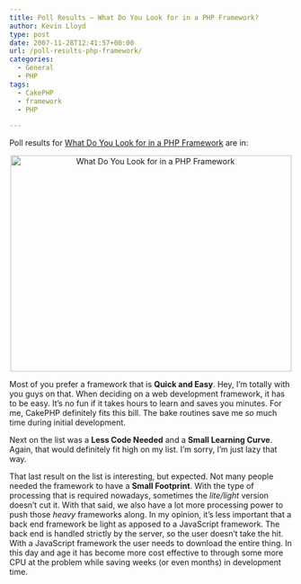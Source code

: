 ```yaml
---
title: Poll Results – What Do You Look for in a PHP Framework?
author: Kevin Lloyd
type: post
date: 2007-11-28T12:41:57+00:00
url: /poll-results-php-framework/
categories:
  - General
  - PHP
tags:
  - CakePHP
  - framework
  - PHP

---
```

Poll results for [What Do You Look for in a PHP Framework][1] are in:

<p style="text-align: center">
  <img src="https://webdevelopment2.com/wp-content/uploads/what-do-you-look-for-in-a-php-framework-graph.png" alt="What Do You Look for in a PHP Framework" height="385" width="500" />
</p>

Most of you prefer a framework that is **Quick and Easy**. Hey, I&#8217;m totally with you guys on that. When deciding on a web development framework, it has to be easy. It&#8217;s no fun if it takes hours to learn and saves you minutes. For me, CakePHP definitely fits this bill. The bake routines save me _so_ much time during initial development.

Next on the list was a **Less Code Needed** and a **Small Learning Curve**. Again, that would definitely fit high on my list. I&#8217;m sorry, I&#8217;m just lazy that way.

That last result on the list is interesting, but expected. Not many people needed the framework to have a **Small Footprint**. With the type of processing that is required nowadays, sometimes the _lite/light_ version doesn&#8217;t cut it. With that said, we also have a lot more processing power to push those _heavy_ frameworks along. In my opinion, it&#8217;s less important that a back end framework be light as apposed to a JavaScript framework. The back end is handled strictly by the server, so the user doesn&#8217;t take the hit. With a JavaScript framework the user needs to download the entire thing. In this day and age it has become more cost effective to through some more CPU at the problem while saving weeks (or even months) in development time.

 [1]: https://webdevelopment2.com/reader-input-what-php-framework-do-you-use/